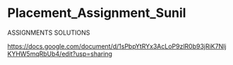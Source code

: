 # Placement_Assignment_Sunil

ASSIGNMENTS SOLUTIONS

https://docs.google.com/document/d/1sPbpYtRYx3AcLoP9zlR0b93jRiK7NljKYHW5mqRbUb4/edit?usp=sharing
